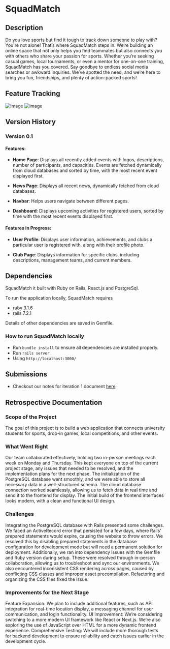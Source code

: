 # SquadMatch

## Description

[//]: <> (The SquadMatch project aims to create an online platform that connects university students through various sports activities. It enables students to find friends and connect based on shared interests in sports, discover mentors for one-on-one tutoring, view local competitions, and form groups for games. We identified a common issue among our peers - many enjoy sports like badminton and basketball but struggle to find peers to play with. Since no existing platform addresses this need, SquadMatch offers a perfect solution.)

Do you love sports but find it tough to track down someone to play with? You're not alone! That’s where SquadMatch steps in. We’re building an online space that not only helps you find teammates but also connects you with others who share your passion for sports. Whether you’re seeking casual games, local tournaments, or even a mentor for one-on-one training, SquadMatch has you covered. Say goodbye to endless social media searches or awkward inquiries. We’ve spotted the need, and we’re here to bring you fun, friendships, and plenty of action-packed sports!

## Feature Tracking
![image](https://github.com/user-attachments/assets/6887c952-a7f2-4170-9310-7aad58cc6d4b)
![image](https://github.com/user-attachments/assets/9b49df4a-763e-4315-9763-1354cba1a6b2)


## Version History
### Version 0.1

#### Features:
- **Home Page**: Displays all recently added events with logos, descriptions, number of participants, and capacities. Events are fetched dynamically from cloud databases and sorted by time, with the most recent event displayed first.
  
- **News Page**: Displays all recent news, dynamically fetched from cloud databases.
  
- **Navbar**: Helps users navigate between different pages.

- **Dashboard**: Displays upcoming activities for registered users, sorted by time with the most recent events displayed first.

#### Features in Progress:
- **User Profile**: Displays user information, achievements, and clubs a particular user is registered with, along with their profile photo.

- **Club Page**: Displays information for specific clubs, including descriptions, management teams, and current members.


## Dependencies

SquadMatch it built with Ruby on Rails, React.js and PostgreSql.

To run the application locally, SquadMatch requires 
* ruby 3.1.6
* rails 7.2.1

Details of other dependencies are saved in Gemfile.

### How to run SquadMatch locally

* Run `bundle install` to ensure all dependencies are installed properly.
* Run `rails server`
* Using `http://localhost:3000/`

## Submissions 

* Checkout our notes for iteration 1 document [here](document/Iteration_1.md)

## Retrospective Documentation
### Scope of the Project
The goal of this project is to build a web application that connects university students for sports, drop-in games, local competitions, and other events.

### What Went Right
Our team collaborated effectively, holding two in-person meetings each week on Monday and Thursday. This kept everyone on top of the current project stage, any issues that needed to be resolved, and the implementation plans for the next phase.
The initialization of the PostgreSQL database went smoothly, and we were able to store all necessary data in a well-structured schema.
The cloud database connection worked seamlessly, allowing us to fetch data in real time and send it to the frontend for display.
The initial build of the frontend interfaces looks modern, with a clean and functional UI design.
### Challenges
Integrating the PostgreSQL database with Rails presented some challenges. We faced an ActiveRecord error that persisted for a few days, where Rails’ prepared statements would expire, causing the website to throw errors. We resolved this by disabling prepared statements in the database configuration for development mode but will need a permanent solution for deployment. 
Additionally, we ran into dependency issues with the Gemfile and Ruby version during setup. These were resolved through in-person collaboration, allowing us to troubleshoot and sync our environments.
We also encountered inconsistent CSS rendering across pages, caused by conflicting CSS classes and improper asset precompilation. Refactoring and organizing the CSS files fixed the issue.

### Improvements for the Next Stage
Feature Expansion: We plan to include additional features, such as API integration for real-time location display, a messaging channel for user communication, and login functionality.
UI Improvement: We’re considering switching to a more modern UI framework like React or Next.js. We’re also exploring the use of JavaScript over HTML for a more dynamic frontend experience.
Comprehensive Testing: We will include more thorough tests for backend development to ensure reliability and catch issues earlier in the development cycle.


